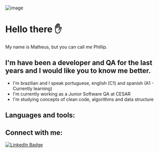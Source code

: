 ![image](https://github.com/MatheusPhillip/about-me/blob/main/HELLO%20THERE.png?raw=true)
# Hello there ✋
My name is Matheus, but you can call me Phillip.

## I'm have been a developer and QA for the last years and I would like you to know me better.

* I'm brazilian and I speak portuguese, english (C1) and spanish (A1 - Currently learning) 
* I'm currently working as a Junior Software QA at CESAR
* I'm studying concepts of clean code, algorithms and data structure

## Languages and tools:



## Connect with me:

[![LinkedIn Badge](https://img.shields.io/badge/LinkedIn-Profile-informational?style=flat&logo=linkedin&logoColor=white&color=0D76A8)](https://www.linkedin.com/in/matheus-miranda-83b3b8186/)

